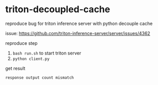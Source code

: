 # triton-decoupled-cache
reproduce bug for triton inference server with python decouple cache

issue: https://github.com/triton-inference-server/server/issues/4362

reproduce step
1. `bash run.sh` to start triton server
2. `python client.py`

get result
```
response output count mismatch
```

